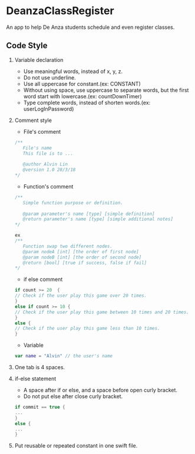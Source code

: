 # DeanzaClassRegister
An app to help De Anza students schedule and even register classes.
## Code Style
1. Variable declaration
   - Use meaningful words, instead of x, y, z.
   - Do not use underline.
   - Use all uppercase for constant.(ex: CONSTANT)
   - Without using space, use uppercase to separate words, but the first word start with lowercase.(ex: countDownTimer)
   - Type complete words, instead of shorten words.(ex: userLogInPassword)
   
2. Comment style
   - File's comment
   ```swift
   /**
      File's name
      This file is to ...
           
      @author Alvin Lin
      @version 1.0 28/3/18
   */  
   ```
   - Function's comment
   ```swift
   /**
      Simple function purpose or definition.
      
      @param parameter's name [type] [simple definition]
      @return parameter's name [type] [simple additional notes]
   */  
   
   ex
   /**
      Function swap two different nodes.
      @param nodeA [int] [the order of first node]
      @param nodeB [int] [the order of second node]
      @return [bool] [true if success, false if fail]
   */
   ```
   - if else comment
   ```swift
   if count >= 20  {
   // Check if the user play this game over 20 times.
   }
   else if count >= 10 {
   // Check if the user play this game between 10 times and 20 times.
   }
   else {
   // Check if the user play this game less than 10 times.
   }
   ```
   - Variable
   ```swift
   var name = "Alvin" // the user's name
   ```
3. One tab is 4 spaces.
4. if-else statement
   - A space after if or else, and a space before open curly bracket.
   - Do not put else after close curly bracket.
   ```swift
   if commit == true {
   ...
   }
   else {
   ...
   }
   ```
5. Put reusable or repeated constant in one swift file.



